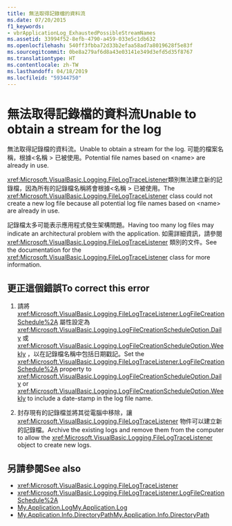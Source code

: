```yaml
---
title: 無法取得記錄檔的資料流
ms.date: 07/20/2015
f1_keywords:
- vbrApplicationLog_ExhaustedPossibleStreamNames
ms.assetid: 33994f52-8efb-4790-a459-033e5c1db632
ms.openlocfilehash: 540ff3fbba72d33b2efaa58ad7a8019628f5e83f
ms.sourcegitcommit: 0be8a279af6d8a43e03141e349d3efd5d35f8767
ms.translationtype: HT
ms.contentlocale: zh-TW
ms.lasthandoff: 04/18/2019
ms.locfileid: "59344750"
---
```

# <a name="unable-to-obtain-a-stream-for-the-log"></a><span data-ttu-id="a3098-102">無法取得記錄檔的資料流</span><span class="sxs-lookup"><span data-stu-id="a3098-102">Unable to obtain a stream for the log</span></span>
<span data-ttu-id="a3098-103">無法取得記錄檔的資料流。</span><span class="sxs-lookup"><span data-stu-id="a3098-103">Unable to obtain a stream for the log.</span></span> <span data-ttu-id="a3098-104">可能的檔案名稱，根據\<名稱 > 已被使用。</span><span class="sxs-lookup"><span data-stu-id="a3098-104">Potential file names based on \<name> are already in use.</span></span>  
  
 <span data-ttu-id="a3098-105"><xref:Microsoft.VisualBasic.Logging.FileLogTraceListener>類別無法建立新的記錄檔，因為所有的記錄檔名稱將會根據\<名稱 > 已被使用。</span><span class="sxs-lookup"><span data-stu-id="a3098-105">The <xref:Microsoft.VisualBasic.Logging.FileLogTraceListener> class could not create a new log file because all potential log file names based on \<name> are already in use.</span></span>  
  
 <span data-ttu-id="a3098-106">記錄檔太多可能表示應用程式發生架構問題。</span><span class="sxs-lookup"><span data-stu-id="a3098-106">Having too many log files may indicate an architectural problem with the application.</span></span> <span data-ttu-id="a3098-107">如需詳細資訊，請參閱 <xref:Microsoft.VisualBasic.Logging.FileLogTraceListener> 類別的文件。</span><span class="sxs-lookup"><span data-stu-id="a3098-107">See the documentation for the <xref:Microsoft.VisualBasic.Logging.FileLogTraceListener> class for more information.</span></span>  
  
## <a name="to-correct-this-error"></a><span data-ttu-id="a3098-108">更正這個錯誤</span><span class="sxs-lookup"><span data-stu-id="a3098-108">To correct this error</span></span>  
  
1. <span data-ttu-id="a3098-109">請將 <xref:Microsoft.VisualBasic.Logging.FileLogTraceListener.LogFileCreationSchedule%2A> 屬性設定為 <xref:Microsoft.VisualBasic.Logging.LogFileCreationScheduleOption.Daily> 或 <xref:Microsoft.VisualBasic.Logging.LogFileCreationScheduleOption.Weekly> ，以在記錄檔名稱中包括日期戳記。</span><span class="sxs-lookup"><span data-stu-id="a3098-109">Set the <xref:Microsoft.VisualBasic.Logging.FileLogTraceListener.LogFileCreationSchedule%2A> property to <xref:Microsoft.VisualBasic.Logging.LogFileCreationScheduleOption.Daily> or <xref:Microsoft.VisualBasic.Logging.LogFileCreationScheduleOption.Weekly> to include a date-stamp in the log file name.</span></span>  
  
2. <span data-ttu-id="a3098-110">封存現有的記錄檔並將其從電腦中移除，讓 <xref:Microsoft.VisualBasic.Logging.FileLogTraceListener> 物件可以建立新的記錄檔。</span><span class="sxs-lookup"><span data-stu-id="a3098-110">Archive the existing logs and remove them from the computer to allow the <xref:Microsoft.VisualBasic.Logging.FileLogTraceListener> object to create new logs.</span></span>  
  
## <a name="see-also"></a><span data-ttu-id="a3098-111">另請參閱</span><span class="sxs-lookup"><span data-stu-id="a3098-111">See also</span></span>

- <xref:Microsoft.VisualBasic.Logging.FileLogTraceListener>
- <xref:Microsoft.VisualBasic.Logging.FileLogTraceListener.LogFileCreationSchedule%2A>
- [<span data-ttu-id="a3098-112">My.Application.Log</span><span class="sxs-lookup"><span data-stu-id="a3098-112">My.Application.Log</span></span>](xref:Microsoft.VisualBasic.ApplicationServices.ApplicationBase.Log)
- [<span data-ttu-id="a3098-113">My.Application.Info.DirectoryPath</span><span class="sxs-lookup"><span data-stu-id="a3098-113">My.Application.Info.DirectoryPath</span></span>](xref:Microsoft.VisualBasic.ApplicationServices.ApplicationBase.Log)
